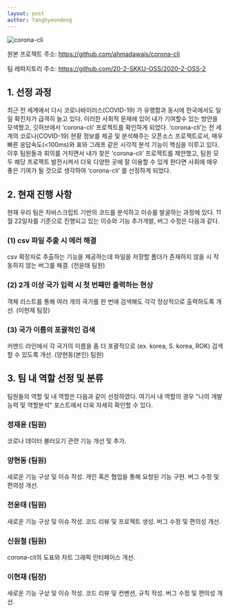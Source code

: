 ```yaml
---
layout: post
author: Yanghyeondong
---
```


<img src="https://github.com/ahmadawais/corona-cli/raw/master/.github/logo.jpg" alt="corona-cli" />

원본 프로젝트 주소: https://github.com/ahmadawais/corona-cli

팀 레파지토리 주소: https://github.com/20-2-SKKU-OSS/2020-2-OSS-2

## 1. 선정 과정

  최근 전 세계에서 다시 코로나바이러스(COVID-19) 가 유행함과 동시에 한국에서도 일일 확진자가 급격히 늘고 있다.
이러한 사회적 문제에 있어 내가 기여할수 있는 방안을 모색했고, 깃허브에서 ‘corona-cli’ 프로젝트를 확인하게 되었다.
‘corona-cli’는 전 세계의 코로나(COVID-19) 현황 정보를 제공 및 분석해주는 오픈소스 프로젝트로서,
매우 빠른 응답속도(<100ms)와 표와 그래프 같은 시각적 분석 기능이 핵심을 이루고 있다.
이후 팀원들과 회의를 거치면서 내가 찾은 ‘corona-cli’ 프로젝트를 제안했고,  팀원 모두 해당 프로젝트 발전시켜서 
더욱 다양한 곳에 잘 이용할 수 있게 한다면 사회에 매우 좋은 기여가 될 것으로 생각하여 ‘corona-cli’ 를 선정하게 되었다.

## 2. 현재 진행 사항

  현재 우리 팀은 자바스크립트 기반의 코드를 분석하고 이슈를 발굴하는 과정에 있다. 
11월 22일자를 기준으로 진행되고 있는 이슈와 기능 추가개발, 버그 수정은 다음과 같다.

### (1) csv 파일 추출 시 에러 해결

csv 확장자로 추출하는 기능을 제공하는데 파일을 저장할 폴더가 존재하지 않을 시 작동하지 않는 버그를 해결. (전윤태 팀원)

### (2) 2개 이상 국가 입력 시 첫 번째만 출력하는 현상

객체 리스트를 통해 여러 개의 국가를 한 번에 검색해도 각각 정상적으로 출력하도록 개선. (이현재 팀장)

### (3) 국가 이름의 포괄적인 검색

커맨드 라인에서 각 국가의 이름을 좀 더 포괄적으로 (ex. korea, S. korea, ROK) 검색 할 수 있도록 개선. (양현동(본인) 팀원)

## 3. 팀 내 역할 선정 및 분류

팀원들의 역할 및 내 역할은 다음과 같이 선정하였다. 여기서 내 역할의 경우 "나의 개발 능력 및 역할분석" 포스트에서 
더욱 자세히 확인할 수 있다.

### 정재윤 (팀원)

  코로나 데이터 불러오기 관련 기능 개선 및 추가.

### 양현동 (팀원)

  새로운 기능 구상 및 이슈 작성. 개인 혹은 협업을 통해 요청된 기능 구현. 버그 수정 및 편의성 개선.

### 전윤태 (팀원)

  새로운 기능 구상 및 이슈 작성. 코드 리뷰 및 프로젝트 생성. 버그 수정 및 편의성 개선.
 
### 신원철 (팀원)

  corona-cli의 도표와 차트 그래픽 인터페이스 개선.

### 이현재 (팀장)

  새로운 기능 구상 및 이슈 작성. 코드 리뷰 및 컨벤션, 규칙 작성. 버그 수정 및 편의성 개선.
